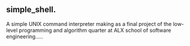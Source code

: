 ## simple_shell.
A simple UNIX command interpreter making as a final project of the low-level programming and algorithm quarter at ALX school of software engineering.....
